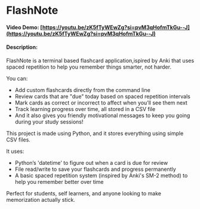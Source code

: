 # FlashNote
#### Video Demo: [https://youtu.be/zK5fTyWEwZg?si=pvM3qHofmTkGu--J](https://youtu.be/zK5fTyWEwZg?si=pvM3qHofmTkGu--J)
#### Description:
FlashNote is a terminal based flashcard application,ispired by Anki that uses spaced repetition to help you remember things smarter, not harder.

You can:
- Add custom flashcards directly from the command line
- Review cards that are "due" today based on spaced repetition intervals
- Mark cards as correct or incorrect to affect when you’ll see them next
- Track learning progress over time, all stored in a CSV file
- And it also gives you friendly motivational messages to keep you going during your study sessions!

This project is made using Python, and it stores everything using simple CSV files.

It uses:
- Python’s 'datetime' to figure out when a card is due for review
- File read/write to save your flashcards and progress permanently
- A basic spaced repetition system (inspired by Anki's SM-2 method) to help you remember better over time

Perfect for students, self learners, and anyone looking to make memorization actually stick.
                                                                                                                                                                                                                                                                                                                                                                                                                                                                                                                                                                                                                                                                                                                                                                                                                                                                                                                                                                                                                                                                                                            
